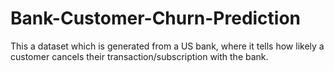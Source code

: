 # Bank-Customer-Churn-Prediction
This a dataset which is generated from a US bank, where it tells how likely a customer cancels their transaction/subscription with the bank.
